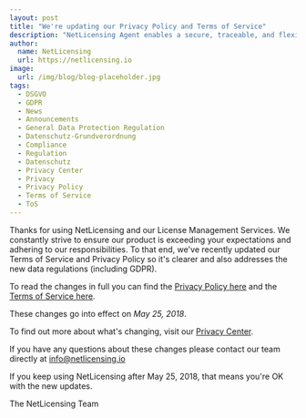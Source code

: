 ```yaml
---
layout: post
title: "We're updating our Privacy Policy and Terms of Service"
description: "NetLicensing Agent enables a secure, traceable, and flexible way of enabling offline licensing"
author:
  name: NetLicensing
  url: https://netlicensing.io
image:
  url: /img/blog/blog-placeholder.jpg
tags:
  - DSGVO
  - GDPR
  - News
  - Announcements
  - General Data Protection Regulation
  - Datenschutz-Grundverordnung
  - Compliance
  - Regulation
  - Datenschutz
  - Privacy Center
  - Privacy
  - Privacy Policy
  - Terms of Service
  - ToS
---
```


Thanks for using NetLicensing and our License Management Services. We constantly strive to ensure our product is exceeding your expectations and adhering to our responsibilities.
To that end, we've recently updated our Terms of Service and Privacy Policy so it's clearer and also addresses the new data regulations (including GDPR).

To read the changes in full you can find the [Privacy Policy here](https://www.labs64.com/legal/privacy-policy/2-5/) and the [Terms of Service here](https://www.labs64.com/legal/terms-of-service/netlicensing/2-5/).

These changes go into effect on *May 25, 2018*.

To find out more about what's changing, visit our [Privacy Center](https://netlicensing.io/wiki/privacy-center).

If you have any questions about these changes please contact our team directly at <a href='mailto:info@netlicensing.io'>info@netlicensing.io</a>

If you keep using NetLicensing after May 25, 2018, that means you're OK with the new updates.

The NetLicensing Team
